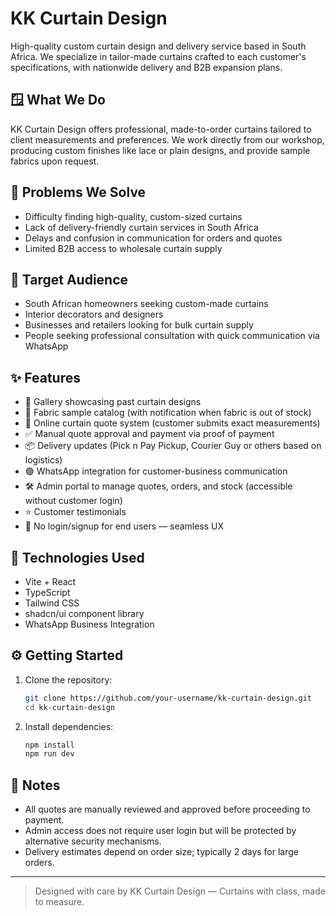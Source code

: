 # KK Curtain Design

High-quality custom curtain design and delivery service based in South Africa. We specialize in tailor-made curtains crafted to each customer's specifications, with nationwide delivery and B2B expansion plans.

## 🪟 What We Do

KK Curtain Design offers professional, made-to-order curtains tailored to client measurements and preferences. We work directly from our workshop, producing custom finishes like lace or plain designs, and provide sample fabrics upon request.

## 🌟 Problems We Solve

- Difficulty finding high-quality, custom-sized curtains
- Lack of delivery-friendly curtain services in South Africa
- Delays and confusion in communication for orders and quotes
- Limited B2B access to wholesale curtain supply

## 👥 Target Audience

- South African homeowners seeking custom-made curtains
- Interior decorators and designers
- Businesses and retailers looking for bulk curtain supply
- People seeking professional consultation with quick communication via WhatsApp

## ✨ Features

- 🌆 Gallery showcasing past curtain designs
- 🧵 Fabric sample catalog (with notification when fabric is out of stock)
- 📏 Online curtain quote system (customer submits exact measurements)
- ✅ Manual quote approval and payment via proof of payment
- 📦 Delivery updates (Pick n Pay Pickup, Courier Guy or others based on logistics)
- 🟢 WhatsApp integration for customer-business communication
- 🛠️ Admin portal to manage quotes, orders, and stock (accessible without customer login)
- ⭐ Customer testimonials
- 🚫 No login/signup for end users — seamless UX

## 🧪 Technologies Used

- Vite + React
- TypeScript
- Tailwind CSS
- shadcn/ui component library
- WhatsApp Business Integration

## ⚙️ Getting Started

1. Clone the repository:
   ```bash
   git clone https://github.com/your-username/kk-curtain-design.git
   cd kk-curtain-design
   ```

2. Install dependencies:
   ```bash
   npm install
   npm run dev
   ```

## 📌 Notes

- All quotes are manually reviewed and approved before proceeding to payment.
- Admin access does not require user login but will be protected by alternative security mechanisms.
- Delivery estimates depend on order size; typically 2 days for large orders.

---

> Designed with care by KK Curtain Design — Curtains with class, made to measure.

